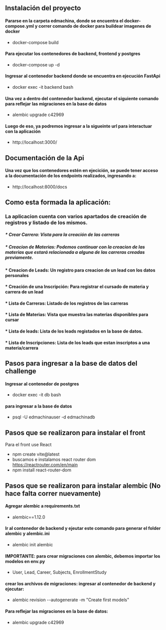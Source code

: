 
## Instalación del proyecto

#### Pararse en la carpeta edmachina, donde se encuentra el docker-compose.yml y correr comando de docker para buildear imagenes de docker
* docker-compose build

#### Para ejecutar los contenedores de backend, frontend y postgres
* docker-compose up -d

#### Ingresar al contenedor backend donde se encuentra en ejecución FastApi
* docker exec -it backend bash

#### Una vez a dentro del contenedor backend, ejecutar el siguiente comando para reflejar las migraciones en la base de datos
* alembic upgrade c42969

#### Luego de eso, ya podremos ingresar a la sigueinte url para interactuar con la aplicación
* http://localhost:3000/



## Documentación de la Api

#### Una vez que los contenedores estén en ejecición, se puede tener acceso a la documentación de los endpoints realizados, ingresando a:
* http://localhost:8000/docs



## Como esta formada la aplicación:
### La aplicacion cuenta con varios apartados de creación de registros y listado de los mismos.

##### * Crear Carrera: Vista para la creación de las carreras
##### * Creacion de Materias: Podemos continuar con la creacion de las materias que estará relacionada a alguna de las carreras creadas previamente.
#### * Creacion de Leads: Un registro para creacion de un lead con los datos personales
#### * Creación de una Inscripción: Para registrar el cursado de materia y carrera de un lead
#### * Lista de Carreras: Listado de los registros de las carreras
#### * Lista de Materias: Vista que muestra las materias disponibles para cursar
#### * Lista de leads: Lista de los leads registados en la base de datos.
#### * Lista de Inscripciones: Lista de los leads que estan inscriptos a una materia/carrera



## Pasos para ingresar a la base de datos del challenge

#### Ingresar al contenedor de postgres
* docker exec -it db bash

#### para ingresar a la base de datos
* psql -U edmachinauser -d edmachinadb


## Pasos que se realizaron para instalar el front
Para el front use React
* npm create vite@latest
* buscamos e instalamos react router dom https://reactrouter.com/en/main
* npm install react-router-dom



## Pasos que se realizaron para instalar alembic (No hace falta correr nuevamente)

#### Agregar alembic a requirements.txt
* alembic==1.12.0

#### Ir al contenedor de backend y ejeutar este comando para generar el folder alembic y alembic.ini
* alembic init alembic

#### IMPORTANTE: para crear migraciones con alembic, debemos importar los modelos en env.py
* User, Lead, Career, Subjects, EnrollmentStudy

#### crear los archivos de migraciones: ingresar al contenedor de backend y ejecutar:
* alembic revision --autogenerate -m "Create first models"

#### Para reflejar las migraciones en la base de datos:
* alembic upgrade c42969

